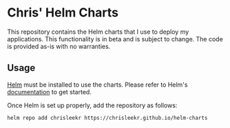 # Chris' Helm Charts

This repository contains the Helm charts that I use to deploy my applications. This functionality is in beta and is subject to change. The code is provided as-is with no warranties.

## Usage

[Helm](https://helm.sh) must be installed to use the charts.
Please refer to Helm's [documentation](https://helm.sh/docs/) to get started.

Once Helm is set up properly, add the repository as follows:

```console
helm repo add chrisleekr https://chrisleekr.github.io/helm-charts
```

